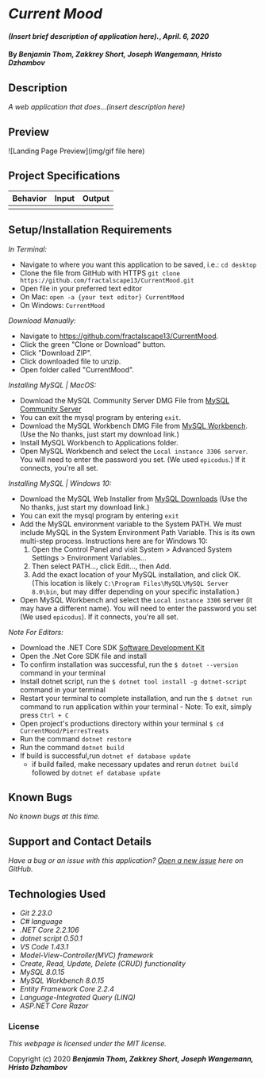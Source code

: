 # _Current Mood_

#### _(Insert brief description of application here)._, _April. 6, 2020_

#### By **_Benjamin Thom, Zakkrey Short, Joseph Wangemann, Hristo Dzhambov_**

## Description

_A web application that does...(insert description here)_

## Preview
![Landing Page Preview](img/gif file here)

## Project Specifications

| Behavior | Input | Output |
| :---: | :---: | :---: |
|  |  |  |


## Setup/Installation Requirements

_In Terminal:_

* Navigate to where you want this application to be saved, i.e.:
```cd desktop```
* Clone the file from GitHub with HTTPS
```git clone https://github.com/fractalscape13/CurrentMood.git```
* Open file in your preferred text editor
* On Mac: ```open -a {your text editor} CurrentMood```
* On Windows: ```CurrentMood```

_Download Manually:_

* Navigate to https://github.com/fractalscape13/CurrentMood.
* Click the green "Clone or Download" button.
* Click "Download ZIP".
* Click downloaded file to unzip.
* Open folder called "CurrentMood".

_Installing MySQL | MacOS:_

* Download the MySQL Community Server DMG File from [MySQL Community Server](https://dev.mysql.com/downloads/file/?id=484914)
* You can exit the mysql program by entering ```exit```.
* Download the MySQL Workbench DMG File from [MySQL Workbench](https://dev.mysql.com/downloads/file/?id=484391). (Use the No thanks, just start my download link.)
* Install MySQL Workbench to Applications folder.
* Open MySQL Workbench and select the ```Local instance 3306 server```. You will need to enter the password you set. (We used ```epicodus```.) If it connects, you're all set.

_Installing MySQL | Windows 10:_

* Download the MySQL Web Installer from [MySQL Downloads](https://dev.mysql.com/downloads/file/?id=484919) (Use the No thanks, just start my download link.)
* You can exit the mysql program by entering ```exit```
* Add the MySQL environment variable to the System PATH. We must include MySQL in the System Environment Path Variable. This is its own multi-step process. Instructions here are for Windows 10:
  1. Open the Control Panel and visit System > Advanced System Settings > Environment Variables...
  2. Then select PATH..., click Edit..., then Add.
  3. Add the exact location of your MySQL installation, and click OK. (This location is likely ```C:\Program Files\MySQL\MySQL Server 8.0\bin```, but may differ depending on your specific installation.)
* Open MySQL Workbench and select the ```Local instance 3306``` server (it may have a different name). You will need to enter the password you set (We used ```epicodus```). If it connects, you're all set.

_Note For Editors:_ 

* Download the .NET Core SDK [Software Development Kit](https://dotnet.microsoft.com/download)
* Open the .Net Core SDK file and install
* To confirm installation was successful, run the ```$ dotnet --version``` command in your terminal
* Install dotnet script, run the ```$ dotnet tool install -g dotnet-script``` command in your terminal
* Restart your terminal to complete installation, and run the ```$ dotnet run``` command to run application within your terminal - Note: To exit, simply press ```Ctrl + C```
* Open project's productions directory within your terminal ```$ cd CurrentMood/PierresTreats```
* Run the command ```dotnet restore```
* Run the command ```dotnet build``` 
* If build is successful,run ```dotnet ef database update```
  * if build failed, make necessary updates and rerun ```dotnet build``` followed by ```dotnet ef database update```

## Known Bugs

_No known bugs at this time._

## Support and Contact Details

_Have a bug or an issue with this application? [Open a new issue](https://github.com/fractalscape13/CurrentMood/issues) here on GitHub._

## Technologies Used

* _Git 2.23.0_
* _C# language_
* _.NET Core 2.2.106_
* _dotnet script 0.50.1_
* _VS Code 1.43.1_
* _Model-View-Controller(MVC) framework_
* _Create, Read, Update, Delete (CRUD) functionality_
* _MySQL 8.0.15_
* _MySQL Workbench 8.0.15_
* _Entity Framework Core 2.2.4_
* _Language-Integrated Query (LINQ)_
* _ASP.NET Core Razor_

### License

*This webpage is licensed under the MIT license.*

Copyright (c) 2020 **_Benjamin Thom, Zakkrey Short, Joseph Wangemann, Hristo Dzhambov_**